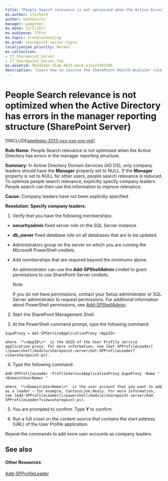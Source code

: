 ```yaml
---
title: "People Search relevance is not optimized when the Active Directory has errors in the manager reporting structure (SharePoint Server)"
ms.author: stevhord
author: bentoncity
manager: pamgreen
ms.date: 12/5/2017
ms.audience: ITPro
ms.topic: troubleshooting
ms.prod: sharepoint-server-itpro
localization_priority: Normal
ms.collection:
- IT_Sharepoint_Server
- IT_Sharepoint_Server_Top
ms.assetid: 982d3ab2-d1a6-4625-b4c6-e12a1f4532d5
description: "Learn how to resolve the SharePoint Health Analyzer rule: People Search relevance is not optimized when the Active Directory has errors in the manager reporting structure, for SharePoint Server."
---
```


# People Search relevance is not optimized when the Active Directory has errors in the manager reporting structure (SharePoint Server)

[!INCLUDE[appliesto-2013-xxx-xxx-xxx-md](../includes/appliesto-2013-xxx-xxx-xxx-md.md)]
  
 **Rule Name:** People Search relevance is not optimized when the Active Directory has errors in the manager reporting structure. 
  
 **Summary:** In Active Directory Domain Services (AD DS), only company leaders should have the **Manager** property set to NULL. If the **Manager** property is set to NULL for other users, people search relevance is reduced. To optimize people search relevance, explicitly specify company leaders. People search can then use this information to improve relevance. 
  
 **Cause:** Company leaders have not been explicitly specified. 
  
 **Resolution: Specify company leaders.**
  
1. Verify that you have the following memberships:
    
  - **securityadmin** fixed server role on the SQL Server instance. 
    
  - **db_owner** fixed database role on all databases that are to be updated. 
    
  - Administrators group on the server on which you are running the Microsoft PowerShell cmdlets.
    
  - Add memberships that are required beyond the minimums above.
    
    An administrator can use the **Add-SPShellAdmin** cmdlet to grant permissions to use SharePoint Server cmdlets. 
    
    > [!NOTE]
    > If you do not have permissions, contact your Setup administrator or SQL Server administrator to request permissions. For additional information about PowerShell permissions, see [Add-SPShellAdmin](/powershell/module/sharepoint-server/Add-SPShellAdmin?view=sharepoint-ps). 
  
2. Start the SharePoint Management Shell.
    
3. At the PowerShell command prompt, type the following command:
    
  ```
  $upaProxy = Get-SPServiceApplicationProxy <AppID>
  ```

    where  *\<AppID\>*  is the GUID of the User Profile service application proxy. For more information, see [Get-SPProfileLeader](/powershell/module/sharepoint-server/Get-SPProfileLeader?view=sharepoint-ps).
    
4. Type the following command:
    
  ```
  Add-SPProfileLeader -ProfileServiceApplicationProxy $upaProxy -Name "<Domain\UserName> "
  ```

    where  *\<Domain\UserName\>*  is the user account that you want to add as a leader — for example, Contoso\Joe.Healy. For more information, see [Add-SPProfileLeader](/powershell/module/sharepoint-server/Add-SPProfileLeader?view=sharepoint-ps).
    
5. You are prompted to confirm. Type **Y** to confirm. 
    
6. Run a full crawl on the content source that contains the start address (URL) of the User Profile application.
    
Repeat the commands to add more user accounts as company leaders.
  
## See also

#### Other Resources

[Add-SPProfileLeader](/powershell/module/sharepoint-server/Add-SPProfileLeader?view=sharepoint-ps)

